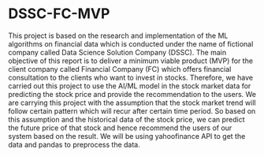 # DSSC-FC-MVP

This project is based on the research and implementation of the ML algorithms on financial data which is conducted under the name of fictional company called Data Science Solution Company (DSSC). The main objective of this report is to deliver a minimum viable product (MVP) for the client company called Financial Company (FC) which offers financial consultation to the clients who want to invest in stocks. Therefore, we have carried out this project to use the AI/ML model in the stock market data for predicting the stock price and provide the recommendation to the users. We are carrying this project with the assumption that the stock market trend will follow certain pattern which will recur after certain time period. So based on this assumption and the historical data of the stock price, we can predict the future price of that stock and hence recommend the users of our system based on the result. We will be using yahoofinance API to get the data and pandas to preprocess the data.
